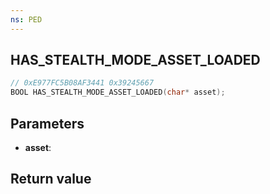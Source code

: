 ```yaml
---
ns: PED
---
```

## HAS_STEALTH_MODE_ASSET_LOADED

```c
// 0xE977FC5B08AF3441 0x39245667
BOOL HAS_STEALTH_MODE_ASSET_LOADED(char* asset);
```


## Parameters
* **asset**: 

## Return value
